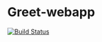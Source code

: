 # Greet-webapp
[![Build Status](https://www.travis-ci.com/Cekiso/Greet-webapp.svg?branch=main)](https://www.travis-ci.com/Cekiso/Greet-webapp)
